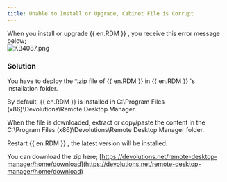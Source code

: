 ```yaml
---
title: Unable to Install or Upgrade, Cabinet File is Corrupt
---
```

When you install or upgrade {{ en.RDM }} , you receive this error message below;  
![KB4087.png](/img/en/kb/KB4087.png)
### Solution
You have to deploy the *.zip file of {{ en.RDM }} in {{ en.RDM }} 's installation folder.  

By default, {{ en.RDM }} is installed in C:\Program Files (x86)\Devolutions\Remote Desktop Manager.  

When the file is downloaded, extract or copy/paste the content in the C:\Program Files (x86)\Devolutions\Remote Desktop Manager folder.  

Restart {{ en.RDM }} , the latest version will be installed.  

You can download the zip here; [https://devolutions.net/remote-desktop-manager/home/download](https://devolutions.net/remote-desktop-manager/home/download)
